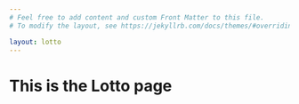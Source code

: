 ```yaml
---
# Feel free to add content and custom Front Matter to this file.
# To modify the layout, see https://jekyllrb.com/docs/themes/#overriding-theme-defaults

layout: lotto
---
```

<h1>This is the Lotto page</h1>
